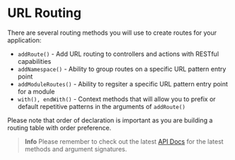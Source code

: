 # URL Routing

There are several routing methods you will use to create routes for your application:

* `addRoute()` - Add URL routing to controllers and actions with RESTful capabilities
* `addNamespace()` - Ability to group routes on a specific URL pattern entry point
* `addModuleRoutes()` - Ability to regsiter a specific URL pattern entry point for a module
* `with(), endWith()` - Context methods that will allow you to prefix or default repetitive patterns in the arguments of `addRoute()`

Please note that order of declaration is important as you are building a routing table with order preference.

> **Info** Please remember to check out the latest [API Docs](http://apidocs.ortussolutions.com/coldbox/current) for the latest methods and argument signatures.

